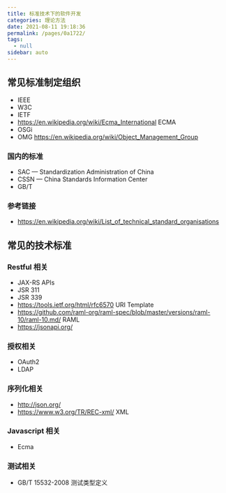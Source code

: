 ```yaml
---
title: 标准技术下的软件开发
categories: 理论方法
date: 2021-08-11 19:18:36
permalink: /pages/0a1722/
tags: 
  - null
sidebar: auto
---
```



## 常见标准制定组织

- IEEE 
- W3C
- IETF
- https://en.wikipedia.org/wiki/Ecma_International ECMA
- OSGi
- OMG https://en.wikipedia.org/wiki/Object_Management_Group


### 国内的标准

- SAC — Standardization Administration of China
- CSSN — China Standards Information Center
- GB/T
  
### 参考链接

- https://en.wikipedia.org/wiki/List_of_technical_standard_organisations


## 常见的技术标准

### Restful 相关

- JAX-RS APIs
- JSR 311 
- JSR 339
- https://tools.ietf.org/html/rfc6570 URI Template
- https://github.com/raml-org/raml-spec/blob/master/versions/raml-10/raml-10.md/ RAML
- https://jsonapi.org/ 


### 授权相关

- OAuth2
- LDAP
  

### 序列化相关

- http://json.org/ 
- https://www.w3.org/TR/REC-xml/ XML 

### Javascript 相关

- Ecma

### 测试相关

- GB/T 15532-2008 测试类型定义
